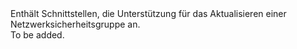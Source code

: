 <Namespace Name="Microsoft.Azure.Management.Network.Fluent.NetworkSecurityGroup.Update">
  <Docs>
    <summary>Enthält Schnittstellen, die Unterstützung für das Aktualisieren einer Netzwerksicherheitsgruppe an.</summary> 
    <remarks>To be added.</remarks>
  </Docs>
</Namespace>
